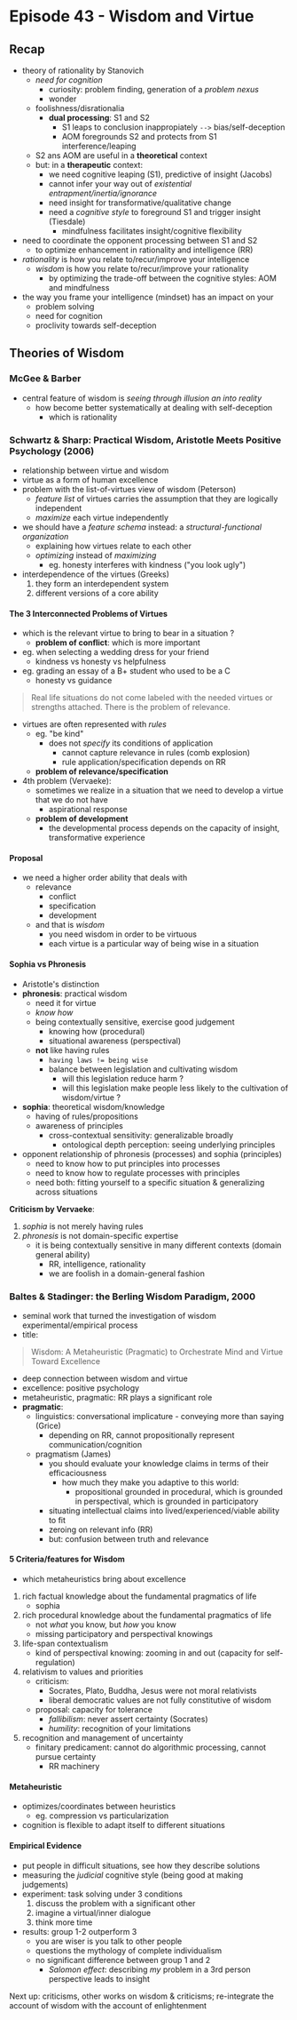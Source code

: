 # Episode 43 - Wisdom and Virtue

## Recap

+ theory of rationality by Stanovich
    + *need for cognition*
        + curiosity: problem finding, generation of a *problem nexus*
        + wonder
    + foolishness/disrationalia
        + __dual processing__: S1 and S2
            + S1 leaps to conclusion inappropiately `-->` bias/self-deception
            + AOM foregrounds S2 and protects from S1 interference/leaping
    + S2 ans AOM are useful in a __theoretical__ context
    + but: in a __therapeutic__ context:
        + we need cognitive leaping (S1), predictive of insight (Jacobs)
        + cannot infer your way out of *existential entrapment/inertia/ignorance*
        + need insight for transformative/qualitative change
        + need a *cognitive style* to foreground S1 and trigger insight (Tiesdale)
            + mindfulness facilitates insight/cognitive flexibility
+ need to coordinate the opponent processing between S1 and S2
    + to optimize enhancement in rationality and intelligence (RR)
+ *rationality* is how you relate to/recur/improve your intelligence
    + *wisdom* is how you relate to/recur/improve your rationality
        + by optimizing the trade-off between the cognitive styles: AOM and mindfulness
+ the way you frame your intelligence (mindset) has an impact on your
    + problem solving
    + need for cognition
    + proclivity towards self-deception

## Theories of Wisdom

### McGee & Barber

+ central feature of wisdom is *seeing through illusion an into reality*
    + how become better systematically at dealing with self-deception 
        + which is rationality

### Schwartz & Sharp: Practical Wisdom, Aristotle Meets Positive Psychology (2006)

+ relationship between virtue and wisdom
+ virtue as a form of human excellence
+ problem with the list-of-virtues view of wisdom (Peterson)
    + *feature list* of virtues carries the assumption that they are logically independent
    + *maximize* each virtue independently 
+ we should have a *feature schema* instead: a *structural-functional organization*
    + explaining how virtues relate to each other
    + *optimizing* instead of *maximizing*
        + eg. honesty interferes with kindness ("you look ugly")
+ interdependence of the virtues (Greeks)
    1. they form an interdependent system
    2. different versions of a core ability

#### The 3 Interconnected Problems of Virtues

+ which is the relevant virtue to bring to bear in a situation ?
    + __problem of conflict__: which is more important
+ eg. when selecting a wedding dress for your friend
    + kindness vs honesty vs helpfulness
+ eg. grading an essay of a B+ student who used to be a C
    + honesty vs guidance

> Real life situations do not come labeled with the needed virtues or strengths attached. There is the problem of relevance.

+ virtues are often represented with *rules*
    + eg. "be kind"
        + does not *specify* its conditions of application
            + cannot capture relevance in rules (comb explosion)
            + rule application/specification depends on RR
    + __problem of relevance/specification__
+ 4th problem (Vervaeke):
    + sometimes we realize in a situation that we need to develop a virtue that we do not have
        + aspirational response
    + __problem of development__
        + the developmental process depends on the capacity of insight, transformative experience

#### Proposal

+ we need a higher order ability that deals with
    + relevance
        + conflict
        + specification
        + development
    + and that is *wisdom*
        + you need wisdom in order to be virtuous
        + each virtue is a particular way of being wise in a situation

#### Sophia vs Phronesis

+ Aristotle's distinction
+ __phronesis__: practical wisdom
    + need it for virtue
    + *know how*
    + being contextually sensitive, exercise good judgement
        + knowing how (procedural)
        + situational awareness (perspectival)
    + **not** like having rules
        + `having laws != being wise`
        + balance between legislation and cultivating wisdom
            + will this legislation reduce harm ?
            + will this legislation make people less likely to the cultivation of wisdom/virtue ?
+ __sophia__: theoretical wisdom/knowledge
    + having of rules/propositions
    + awareness of principles
        + cross-contextual sensitivity: generalizable broadly
            + ontological depth perception: seeing underlying principles
+ opponent relationship of phronesis (processes) and sophia (principles)
    + need to know how to put principles into processes
    + need to know how to regulate processes with principles
    + need both: fitting yourself to a specific situation & generalizing across situations

__Criticism by Vervaeke__:

1. *sophia* is not merely having rules
2. *phronesis* is not domain-specific expertise
    + it is being contextually sensitive in many different contexts (domain general ability)
        + RR, intelligence, rationality
        + we are foolish in a domain-general fashion

### Baltes & Stadinger: the Berling Wisdom Paradigm, 2000

+ seminal work that turned the investigation of wisdom experimental/empirical process
+ title:

> Wisdom: A Metaheuristic (Pragmatic) to Orchestrate Mind and Virtue Toward Excellence

+ deep connection between wisdom and virtue
+ excellence: positive psychology
+ metaheuristic, pragmatic: RR plays a significant role
+ __pragmatic__:
    + linguistics: conversational implicature - conveying more than saying (Grice)
        + depending on RR, cannot propositionally represent communication/cognition
    + pragmatism (James)
        + you should evaluate your knowledge claims in terms of their efficaciousness
            + how much they make you adaptive to this world:
                + propositional grounded in procedural, which is grounded in perspectival, which is grounded in participatory
        + situating intellectual claims into lived/experienced/viable ability to fit
        + zeroing on relevant info (RR)
        + but: confusion between truth and relevance

#### 5 Criteria/features for Wisdom

+ which metaheuristics bring about excellence

1. rich factual knowledge about the fundamental pragmatics of life
    + sophia
2. rich procedural knowledge about the fundamental pragmatics of life
    + not *what* you know, but *how* you know
    + missing participatory and perspectival knowings
3. life-span contextualism
    + kind of perspectival knowing: zooming in and out (capacity for self-regulation)
4. relativism to values and priorities
    + criticism:
        + Socrates, Plato, Buddha, Jesus were not moral relativists
        + liberal democratic values are not fully constitutive of wisdom
    + proposal: capacity for tolerance
        + *fallibilism*: never assert certainty (Socrates)
        + *humility*: recognition of your limitations
5. recognition and management of uncertainty
    + finitary predicament: cannot do algorithmic processing, cannot pursue certainty
        + RR machinery

#### Metaheuristic

+ optimizes/coordinates between heuristics
    + eg. compression vs particularization
+ cognition is flexible to adapt itself to different situations

#### Empirical Evidence

+ put people in difficult situations, see how they describe solutions
+ measuring the *judicial* cognitive style (being good at making judgements)
+ experiment: task solving under 3 conditions
    1. discuss the problem with a significant other
    2. imagine a virtual/inner dialogue
    3. think more time
+ results: group 1-2 outperform 3
    + you are wiser is you talk to other people
    + questions the mythology of complete individualism
    + no significant difference between group 1 and 2
        + *Salomon effect*: describing *my* problem in a 3rd person perspective leads to insight

Next up: criticisms, other works on wisdom & criticisms; re-integrate the account of wisdom with the account of enlightenment
